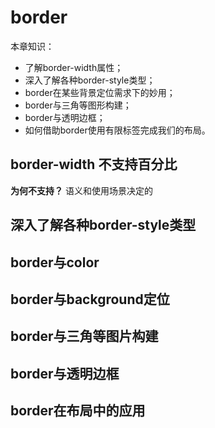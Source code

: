 # border
本章知识：
- 了解border-width属性；
- 深入了解各种border-style类型；
- border在某些背景定位需求下的妙用；
- border与三角等图形构建；
- border与透明边框；
- 如何借助border使用有限标签完成我们的布局。

## border-width 不支持百分比
**为何不支持？**
语义和使用场景决定的


## 深入了解各种border-style类型
## border与color
## border与background定位
## border与三角等图片构建
## border与透明边框
## border在布局中的应用